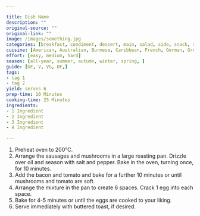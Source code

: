 ```yaml
---

title: Dish Name
description: ""
original-source: ""
original-link: ""
image: /images/something.jpg
categories: [breakfast, condiment, dessert, main, salad, side, snack, soup, ]
cuisine: [American, Australian, Burmese, Caribbean, French, German, Greek, Hungarian, Indian, Italian, Latin, Malaysian, Mexican, Middle Eastern, Spanish, Swedish, Thai, Vegan, Vegetarian, ]
effort: [easy, medium, hard]
season: [all-year, summer, autumn, winter, spring, ]
guide: [GF, V, VG, DF,]
tags:
- tag 1
- tag 2
yield: serves 6
prep-time: 10 Minutes
cooking-time: 25 Minutes
ingredients:
- 1 Ingredient
- 2 Ingredient
- 3 Ingredient
- 4 Ingredient

---
```


1. Preheat oven to 200°C.
2. Arrange the sausages and mushrooms in a large roasting pan. Drizzle over oil and season with salt and pepper. Bake in the oven, turning once, for 10 minutes.
4. Add the bacon and tomato and bake for a further 10 minutes or until mushrooms and tomato are soft.
5. Arrange the mixture in the pan to create 6 spaces. Crack 1 egg into each space.
6. Bake for 4-5 minutes or until the eggs are cooked to your liking.
7. Serve immediately with buttered toast, if desired.
